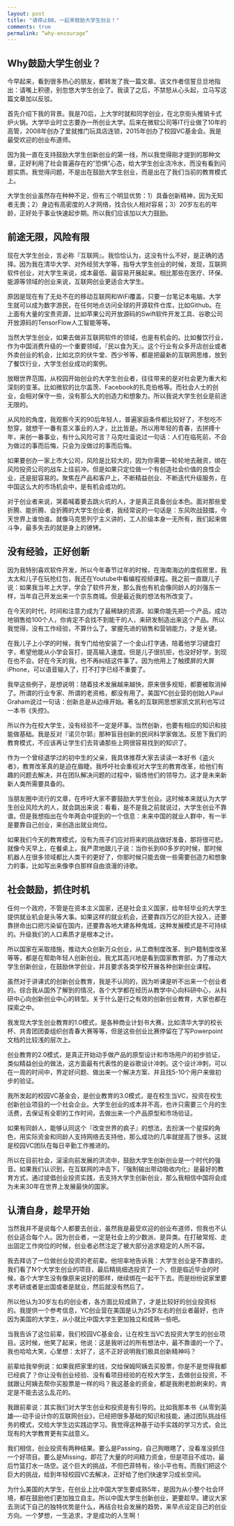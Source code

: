 ```yaml
---
layout: post
title: "请停止BB，一起来鼓励大学生创业！"
comments: true
permalink: “why-encourage”
---
```


## Why鼓励大学生创业？


今早起来，看到很多热心的朋友，都转发了我一篇文章。该文作者信誓旦旦地指出：请嘴上积德，别忽悠大学生创业了。我读了之后，不禁怒从心头起，立马写这篇文章加以反驳。

首先介绍下我的背景。我是70后，上大学时就和同学创业，在北京街头推销卡式炉火锅。大学毕业时立志要办一所创业大学。后来在微软公司等IT行业做了10年的高管，2008年创办了爱就推门玩具店连锁，2015年创办了校园VC基金会。我是最受欢迎的创业布道师。

因为我一直在支持鼓励大学生创新创业的第一线，所以我觉得刚才提到的那种文章，正好利用了社会普遍存在的”恐惧”心态，给大学生创业浇冷水，而没有看到问题实质。我觉得问题，不是出在鼓励大学生创业，而是出在了我们当前的教育模式上。

大学生创业虽然存在种种不足，但有三个明显优势：1）具备创新精神，因为无知者无畏；2）身边有高密度的人才网络，找合伙人相对容易；3）20岁左右的年龄，正好处于事业快速起步期。所以我们应该加以大力鼓励。

## 前途无限，风险有限

现在大学生创业，言必称『互联网』。我恰恰认为，这没有什么不好，是正确的选择。因为我在清华大学、对外经贸大学等，指导大学生创业的时候，发现，互联网软件创业，对大学生来说，成本最低、最容易开展起来。相比那些在医疗、环保、能源等领域的创业来说，互联网创业更适合大学生。

原因是现在有了无处不在的移动互联网和WiFi覆盖，只要一台笔记本电脑，大学生就可以成为数字游民，在任何地点访问全球的开源软件仓库，比如Github。在上面有大量的宝贵资源，比如苹果公司开放源码的Swift软件开发工具、谷歌公司开放源码的TensorFlow人工智能等等。

当然大学生创业，如果去做非互联网软件的领域，也是有机会的。比如餐饮行业，作为中国消费升级的一个重要领域，『民以食为天』。这个行业有众多开店创业或者外卖创业的机会，比如北京的伏牛堂、西少爷等，都是把最新的互联网思维，放到了餐饮行业，大学生创业成功的案例。

放眼世界范围，从校园开始创业的大学生创业者，往往带来的是对社会更为重大和深刻的变革。比如微软的比尔盖茨、Facebook的扎克伯格等。而社会人士的创业，会相对保守一些，没有那么大的创造力和想象力。所以我说大学生创业是前途无限的。

从风险的角度，我观察今天的90后年轻人，普遍家庭条件都比较好了，不愁吃不愁穿，就想干一番有意义事业的人才，比比皆是。所以用年轻的青春，去拼搏十年，来创一番事业，有什么风险可言？马克吐温说过一句话：人们在临死前，不会为做过的事而后悔，只会为没做过的事而后悔。

如果要创办一家上市大公司，风险是比较大的，因为你需要一轮轮地去融资，绑在风险投资公司的战车上往前冲。但是如果只定位做一个有创造社会价值的良性企业，还是挺容易的。聚焦在产品和客户上，不断精益创业、不断迭代升级服务，在中国这么大的市场机会中，是有机会成功的。

对于创业者来说，哭着喊着要去跳火坑的人，才是真正具备创业本色。面对那些爱折腾、能折腾、会折腾的大学生创业者，我经常说的一句话是：东风吹战鼓擂，今天世界上谁怕谁。就像马克思列宁主义讲的，工人阶级本身一无所有，我们起来做斗争，最多失去的就是身上的镣铐。

## 没有经验，正好创新

因为我特别喜欢软件开发，所以今年春节过年的时候，在海南海边的度假房里，我太太和儿子在玩抢红包，我还在Youtube中看编程视频课程。我之前一直跟儿子说：如果我当年上大学，学会了软件开发，那么我也有机会像同龄人的刘强东一样，当年自己开发出来一个京东商城。但是最近我的想法有所改变了。

在今天的时代，时间和注意力成为了最稀缺的资源。如果你能先把一个产品，成功地销售给100个人，你肯定不会找不到能干的人，来研发制造出来这个产品。所以我觉得，没有工作经验，不算什么了。掌握先进的销售和营销能力，才是关键。

在我儿子上小学的时候，我专门给他安装了一个金山打字通，陪着他学习键盘打字，希望他能从小学会盲打，提高输入速度。但是儿子很抗拒，也没好好学，到现在也不会。好在今天的我，也不再纠结这件事了。因为他用上了触摸屏的大屏iPhone，可以语音输入了，打不打字已经不重要了。

我举这些例子，是想说明：随着技术发展越来越快，原来很多规矩，都要被取消掉了。所谓的行业专家、所谓的老资格，都没有用了。美国YC创业营的创始人Paul Graham说过一句话：创新总是从边缘开始。著名的互联网思想家凯文凯利也写过一本书《失控》。

所以作为在校大学生，没有经验不一定是坏事。当然创新，也要有相应的知识和技能做基础。我是反对『诺贝尔郭』那种盲目创新的民间科学家做法。反思下我们的教育模式，不应该再让学生们去背诵那些上网很容易找到的知识了。

作为一个曾经退学过的初中生的父亲，我具体推荐大家去读读一本好书《盗火者》，教育改革真的是迫在眉睫。我呼吁社会重视对大学生的教育改革，给他们有趣的问题去解决，并在团队解决问题的过程中，锻炼他们的领导力。这才是未来新新人类所需要具备的。

当朋友圈中流行的文章，在呼吁大家不要鼓励大学生创业。这时候本来就认为大学生创业风险大的人，就会跳出来说：看看，是不是我之前就说过，大学生创业不靠谱。但是我想指出在今年两会中提到的一个信息：未来中国的就业人群中，有一半是要靠自己创业，来创造出就业岗位。

如果我们今天的教育模式，没有为孩子们应对将来的挑战做好准备，那将很可悲。就像今天早上，在餐桌上，我严肃地跟儿子说：当你长到60多岁的时候，那时候机器人在很多领域都比人类干的更好了，你那时候只能去做一些需要创造力和想象力的事，比如写出来像李白那样自由浪漫的诗歌。

## 社会鼓励，抓住时机

任何一个政府，不管是在资本主义国家，还是社会主义国家，给年轻毕业的大学生提供就业机会是头等大事。如果这样的就业机会，还要靠四万亿的巨大投入，还要靠拼命出口把污染留在国内，还要靠各地大建各种鬼城，这种发展模式是不可持续的。升级我们的人口素质才是根本之计。

所以国家在采取措施，推动大众创新万众创业，从工商制度改革、到户籍制度改革等等，都是在帮助年轻人创新创业。我尤其高兴地是看到国家教育部，为了推动大学生创新创业，在鼓励休学创业，并且要求各类学校开展各种创新创业课程。

虽然对于讲课式的创新创业教育，我是不认同的，因为听课是听不出来一个创业者的。综合我从国外了解到的情况，各个大学都在经历从教学中心向科研中心，从科研中心向创新创业中心的转型。关于什么是行之有效的创新创业教育，大家也都在探索之中。

我发现大学生创业教育的1.0模式，是各种商业计划书大赛，比如清华大学的校长杯、共青团团委组织创青春大赛等等，但是这些创业比赛停留在了写Powerpoint文档的比较浅的层次上。

创业教育的2.0模式，是真正开始动手做产品的原型设计和市场用户的初步验证，类似精益创业的做法，这方面最有代表性的是谷歌设计冲刺。这个设计冲刺，可以在一周的时间中，界定好问题、做出来一个解决方案、并且找5-10个用户来做初步的验证。

我所发起的校园VC基金会，是创业教育的3.0模式，是在校生当VC，投资在校生创新创业项目的一个社会企业。大学生创业的成本并不高，也许只需要三个月的生活费，去保证有全职的工作时间，去做出来一个产品原型和市场验证。

如果有同龄人，能够认同这个『改变世界的疯子』的想法，去扮演一个星探的角色，用实际资金和同龄人支持网络去支持他，那么成功的几率就提高了很多。这就是校园VC团队在每日辛勤工作推进的。

所以在目前社会，滚滚向前发展的洪流中，鼓励大学生创新创业是一个时代的强音。如果我们认识到，在互联网的冲击下，『强制输出带动吸收内化』是最好的教育方式，通过提倡创业投资实践，去支持大学生创新创业，那么我相信中国将会成为未来30年在世界上发展最快的国家。

## 认清自身，趁早开始

当然我并不是说每个人都要去创业，虽然我是最受欢迎的创业布道师，但我也不认创业适合每个人。因为创业者，一定是社会上的少数派、是异类。在打破常规、走出固定工作岗位的时候，创业者必然注定了被大部分追求稳定的人所不容。

我去拜访了一位做创业投资的老前辈。他坦率地告诉我：大学生创业是不靠谱的。我们看了N个大学生创业的项目，最后精挑细选投资了一个，但是临近毕业的时候，各个大学生没有像原来说好的那样，继续绑在一起干下去。而是纷纷说家里要求考研或者是出国或者是就业，然后就没有然后了。

所以他认为30岁左右的创业者，各方面比较成熟了，才是比较好的创业投资标的。我提供一个参考信息，YC创业营在美国是认为25岁左右的创业者最好，也许因为美国的大学生，从小就比中国大学生更加独立和成熟一些吧。

当我告诉了这位前辈，我们校园VC基金会，让在校生当VC去投资大学生的创业项目。这时候，他笑了起来，他说：这是我听过的所有想法中，最不靠谱的一个了。我也哈哈大笑，心里想：太好了，这不正好说明我们极具创新精神吗？

前辈给我举例说：如果我把家里的钱，交给保姆阿姨去买股票，你是不是觉得我都已经疯了？你让没有创业经验、没有看项目经验的在校大学生，去做创业投资，不就跟让阿姨去帮你买股票是一样的吗？我这基金的资金，都是我刷老脸刷来的，肯定是不能去这么乱花的。

我跟前辈说：其实我们对大学生创业和投资是有引导的。比如我那本书《从零到英雄—-动手设计你的互联网创业》，已经把很多基础的知识和技能，通过团队挑战任务的模式，交给大学生边实践边学习。我觉得这种基于动手实践的学习方式，会比现有的大学教育更有实战意义。

我们相信，创业投资有两种结果。要么是Passing，自己狗眼瞎了，没看准没抓住一个好项目。要么是Missing，即花了大量的时间精力资金，但是项目不成功，最后竹篮打水一场空。这个巨大的挑战，不但巴菲特有，徐小平也有。而我们把这个巨大的挑战，给到年轻校园VC去解决，正好给了他们快速学习成长空间。

为什么美国的大学生，在创业上比中国大学生要成熟5年，是因为从小整个社会环境，都在鼓励他们更加独立自主。所以中国大学生创新创业，更要趁早。建议大家去测试下自己的独特优势是什么，再结合社会发展的趋势，来早点设定自己的创业方向。一个梦想，一生追求，才是成功的人生啊！